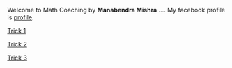 Welcome to Math Coaching
 by **Manabendra Mishra**
....
My facebook profile is [profile](https://www.facebook.com/manabendra.mishra.733).

                               
 [Trick 1](https://user-images.githubusercontent.com/78428741/106627865-3cd92000-659f-11eb-91d5-55911ce1755b.jpg)

[Trick 2](https://user-images.githubusercontent.com/78428741/106628096-7742bd00-659f-11eb-8cac-1f460daeeb4a.jpg)

[Trick 3](https://user-images.githubusercontent.com/78428741/106628169-87f33300-659f-11eb-97f7-122d1dfa7aa0.jpg)

<style>
body {
  background-image: url('https://user-images.githubusercontent.com/78428741/106704313-e953ea00-6611-11eb-8d48-2074645d4b1f.jpg');
}
</style>
